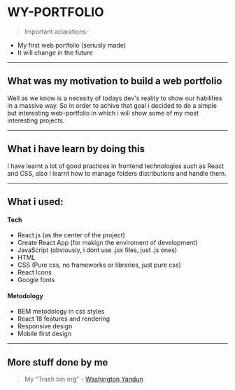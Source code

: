 # WY-PORTFOLIO

>Important aclarations:

-   My first web portfolio (seriusly made)
-   It will change in the future

___

## What was my motivation to build a web portfolio

Well as we know is a necesity of todays dev's reality to show our habilities in a massive way. So in order to achive that goal i decided to do a simple but interesting web-portfolio in which i will show some of my most interesting projects.

___

## What i have learn by doing this

I have learnt a lot of good practices in frontend technologies such as React and CSS, also I learnt how to manage folders distributions and handle them. 

____

## What i used:

#### Tech

-   React.js (as the center of the project)
-   Create React App (for makign the enviroment of development)
-   JavaScript (obviously, i dont use .jsx files, just .js ones)
-   HTML
-   CSS (Pure css, no frameworks or libraries, just pure css)
-   React Icons
-   Google fonts

#### Metodology

-   BEM metodology in css styles
-   React 18 features and rendering
-   Responsive design
-   Mobile first design

___

## More stuff done by me

>My "Trash bin org" - [Washington Yandun](https://github.com/WMYM-Experimental)

